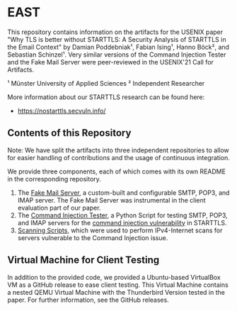 # EAST

This repository contains information on the artifacts for the USENIX paper "Why TLS is better without STARTTLS: A Security Analysis of STARTTLS in the Email Context" by Damian Poddebniak¹, Fabian Ising¹, Hanno Böck², and Sebastian Schinzel¹. Very similar versions of the Command Injection Tester and the Fake Mail Server were peer-reviewed in the USENIX'21 Call for Artifacts.

¹ Münster University of Applied Sciences        ² Independent Researcher

More information about our STARTTLS research can be found here:

 * https://nostarttls.secvuln.info/

## Contents of this Repository

Note: We have split the artifacts into three independent repositories to allow for easier handling of contributions and the usage of continuous integration.

We provide three components, each of which comes with its own README in the corresponding repository.

1. The [Fake Mail Server](https://github.com/Email-Analysis-Toolkit/fake-mail-server), a custom-built and configurable SMTP, POP3, and IMAP server. The Fake Mail Server was instrumental in the client evaluation part of our paper.
2. The [Command Injection Tester](https://github.com/Email-Analysis-Toolkit/command-injection-tester), a Python Script for testing SMTP, POP3, and IMAP servers for the [command injection vulnerability](https://www.postfix.org/CVE-2011-0411.html) in STARTTLS.
3. [Scanning Scripts](https://github.com/Email-Analysis-Toolkit/command-injection-scanner), which were used to perform IPv4-Internet scans for servers vulnerable to the Command Injection issue.

## Virtual Machine for Client Testing

In addition to the provided code, we provided a Ubuntu-based VirtualBox VM as a GitHub release to ease client testing. This Virtual Machine contains a nested QEMU Virtual Machine with the Thunderbird Version tested in the paper. For further information, see the GitHub releases.
